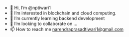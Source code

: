 - 👋 Hi, I’m @nptiwari1
- 👀 I’m interested in blockchain and cloud computing.
- 🌱 I’m currently learning backend development
- 💞️ I’m looking to collaborate on ...
- 📫 How to reach me narendraprasadtiwari1@gmail.com

<!---
nptiwari1/nptiwari1 is a ✨ special ✨ repository because its `README.md` (this file) appears on your GitHub profile.
You can click the Preview link to take a look at your changes.
--->
